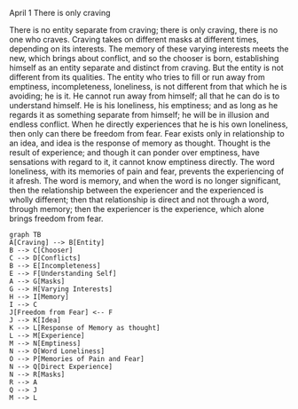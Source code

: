 April 1
There is only craving

There is no entity separate from craving; there is only craving, there is no one who craves. Craving takes on different masks at different times, depending on its interests. The memory of these varying interests meets the new, which brings about conflict, and so the chooser is born, establishing himself as an entity separate and distinct from craving. But the entity is not different from its qualities. The entity who tries to fill or run away from emptiness, incompleteness, loneliness, is not different from that which he is avoiding; he is it. He cannot run away from himself; all that he can do is to understand himself. He is his loneliness, his emptiness; and as long as he regards it as something separate from himself; he will be in illusion and endless conflict. When he directly experiences that he is his own loneliness, then only can there be freedom from fear. Fear exists only in relationship to an idea, and idea is the response of memory as thought. Thought is the result of experience; and though it can ponder over emptiness, have sensations with regard to it, it cannot know emptiness directly. The word loneliness, with its memories of pain and fear, prevents the experiencing of it afresh. The word is memory, and when the word is no longer significant, then the relationship between the experiencer and the experienced is wholly different; then that relationship is direct and not through a word, through memory; then the experiencer is the experience, which alone brings freedom from fear.

```mermaid
graph TB
A[Craving] --> B[Entity]
B --> C[Chooser]
C --> D[Conflicts]
B --> E[Incompleteness]
E --> F[Understanding Self]
A --> G[Masks]
G --> H[Varying Interests]
H --> I[Memory]
I --> C
J[Freedom from Fear] <-- F
J --> K[Idea]
K --> L[Response of Memory as thought]
L --> M[Experience]
M --> N[Emptiness]
N --> O[Word Loneliness]
O --> P[Memories of Pain and Fear]
N --> Q[Direct Experience]
N --> R[Masks]
R --> A
Q --> J
M --> L
```